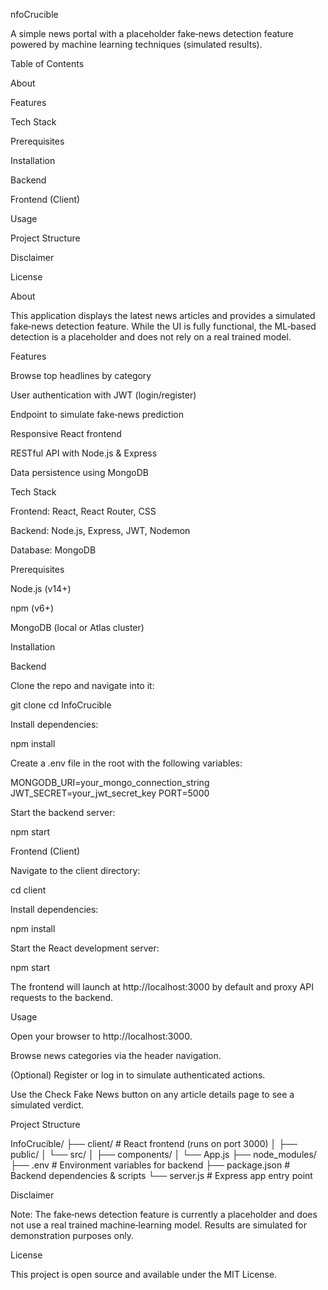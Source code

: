 nfoCrucible

A simple news portal with a placeholder fake‑news detection feature powered by machine learning techniques (simulated results).

Table of Contents

About

Features

Tech Stack

Prerequisites

Installation

Backend

Frontend (Client)

Usage

Project Structure

Disclaimer

License

About

This application displays the latest news articles and provides a simulated fake‑news detection feature. While the UI is fully functional, the ML‑based detection is a placeholder and does not rely on a real trained model.

Features

Browse top headlines by category

User authentication with JWT (login/register)

Endpoint to simulate fake‑news prediction

Responsive React frontend

RESTful API with Node.js & Express

Data persistence using MongoDB

Tech Stack

Frontend: React, React Router, CSS

Backend: Node.js, Express, JWT, Nodemon

Database: MongoDB

Prerequisites

Node.js (v14+)

npm (v6+)

MongoDB (local or Atlas cluster)

Installation

Backend

Clone the repo and navigate into it:

git clone <your-repo-url>
cd InfoCrucible

Install dependencies:

npm install

Create a .env file in the root with the following variables:

MONGODB_URI=your_mongo_connection_string
JWT_SECRET=your_jwt_secret_key
PORT=5000

Start the backend server:

npm start

Frontend (Client)

Navigate to the client directory:

cd client

Install dependencies:

npm install

Start the React development server:

npm start

The frontend will launch at http://localhost:3000 by default and proxy API requests to the backend.

Usage

Open your browser to http://localhost:3000.

Browse news categories via the header navigation.

(Optional) Register or log in to simulate authenticated actions.

Use the Check Fake News button on any article details page to see a simulated verdict.

Project Structure

InfoCrucible/
├── client/            # React frontend (runs on port 3000)
│   ├── public/
│   └── src/
│       ├── components/
│       └── App.js
├── node_modules/
├── .env               # Environment variables for backend
├── package.json       # Backend dependencies & scripts
└── server.js          # Express app entry point

Disclaimer

Note: The fake‑news detection feature is currently a placeholder and does not use a real trained machine‑learning model. Results are simulated for demonstration purposes only.

License

This project is open source and available under the MIT License.

